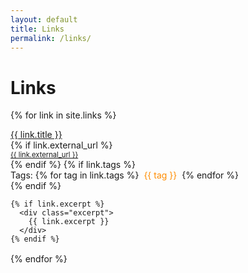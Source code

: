 ```yaml
---
layout: default
title: Links
permalink: /links/
---
```

<style>
    .tag {
        color: darkorange;
    }
    .tags {
        display: flex;
        gap: 0.5rem;
        align-items: center;
    }
    .external-link {
        color: darkorange;
        font-size: 0.8em;
    }
    article {
        margin-bottom: 1rem;
    }
</style>

# Links

{% for link in site.links %}
  <article class="link-entry">
    <a href="{{ link.url | relative_url }}">{{ link.title }}</a><br>
    {% if link.external_url %}
      <div class="external-link">
        <a href="{{ link.external_url }}" target="_blank" rel="noopener noreferrer">{{ link.external_url }}</a>
      </div>
    {% endif %}
    {% if link.tags %}
      <div class="tags">
        Tags: 
        {% for tag in link.tags %}
          <span class="tag">{{ tag }}</span>
        {% endfor %}
      </div>
    {% endif %}

    {% if link.excerpt %}
      <div class="excerpt">
        {{ link.excerpt }}
      </div>
    {% endif %}
  </article>
{% endfor %}